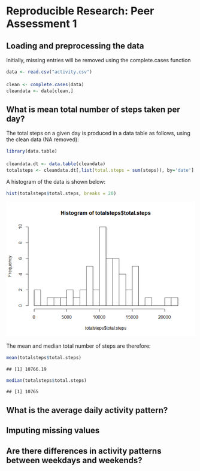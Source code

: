 # Reproducible Research: Peer Assessment 1


## Loading and preprocessing the data

Initially, missing entries will be removed using the complete.cases function


```r
data <- read.csv("activity.csv")

clean <- complete.cases(data)
cleandata <- data[clean,]
```

## What is mean total number of steps taken per day?

The total steps on a given day is produced in a data table as follows, using the clean data (NA removed):


```r
library(data.table)

cleandata.dt <- data.table(cleandata)
totalsteps <- cleandata.dt[,list(total.steps = sum(steps)), by='date']
```

A histogram of the data is shown below:


```r
hist(totalsteps$total.steps, breaks = 20)
```

![](PA1_template_files/figure-html/unnamed-chunk-3-1.png) 

The mean and median total number of steps are therefore:


```r
mean(totalsteps$total.steps)
```

```
## [1] 10766.19
```

```r
median(totalsteps$total.steps)
```

```
## [1] 10765
```

## What is the average daily activity pattern?



## Imputing missing values



## Are there differences in activity patterns between weekdays and weekends?
